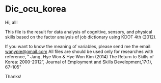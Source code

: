 # Dic_ocu_korea

Hi, all! 

This file is the result for data analysis of cognitive, sensory, and physical skills based on the factor analysis of job dictionary using KDOT 4th (2012). 

If you want to know the meaning of variables, please send me the email:
wanypie@gmail.com
All files are should be used only for researches with reference, 
" Jang, Hye Won & Hye Won Kim (2014) The Return to Skills of Korea: 2000-2012”, Journal of Employment and Skills Development,17(1), 67-105" 

Thanks!
